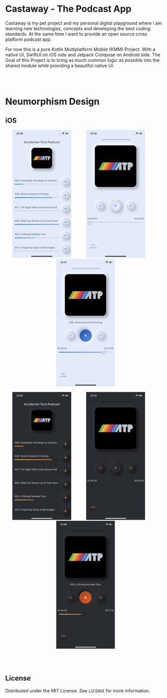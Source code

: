 # Castaway - The Podcast App

Castaway is my pet project and my personal digital playground where I am learning new technologies, concepts and developing the best coding standards.
At the same time I want to provide an open source cross platform podcast app.

For now this is a pure Kotlin Multiplatform Mobile (KMM) Project. With a native UI, SwiftUI on iOS side and Jetpack Compose on Android side.
The Goal of this Project is to bring as much common logic as possible into the shared module while providing a beautiful native UI.

<br/><br/>

<!-- Screenshots -->
# Neumorphism Design
## iOS

<p align="center">
<img src="https://github.com/lazy-engineer/castaway/blob/main/screenshot/ios/neumorphism/light/ios_podcast_list_light.PNG?raw=true" height=400>
          
<img src="https://github.com/lazy-engineer/castaway/blob/main/screenshot/ios/neumorphism/light/ios_now_playing_loading_light.PNG?raw=true" height=400>
          
<img src="https://github.com/lazy-engineer/castaway/blob/main/screenshot/ios/neumorphism/light/ios_now_playing_progress_light.PNG?raw=true" height=400>

</p>

<p align="center">
<img src="https://github.com/lazy-engineer/castaway/blob/main/screenshot/ios/neumorphism/dark/ios_podcast_list_dark.PNG?raw=true" height=400>
          
<img src="https://github.com/lazy-engineer/castaway/blob/main/screenshot/ios/neumorphism/dark/ios_now_playing_loading_dark.PNG?raw=true" height=400>
          
<img src="https://github.com/lazy-engineer/castaway/blob/main/screenshot/ios/neumorphism/dark/ios_now_playing_progress_dark.PNG?raw=true" height=400>
</p>

<br/><br/>
<!-- LICENSE -->
## License

Distributed under the MIT License. See `LICENSE` for more information.
